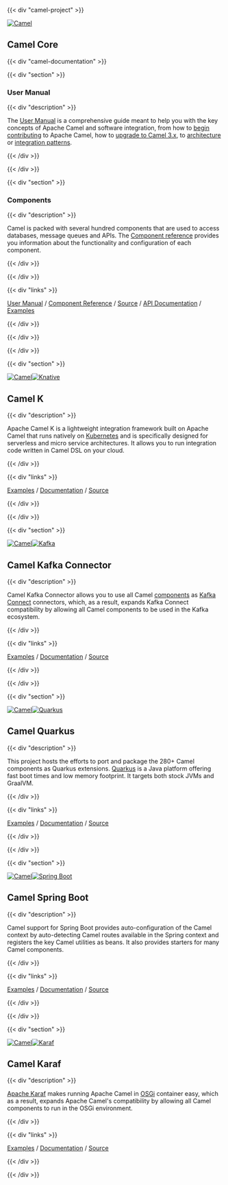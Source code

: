 ---
---

{{< div "camel-project" >}}

[![Camel](/_/img/logo-d.svg)](/manual/latest/)

## Camel Core

{{< div "camel-documentation" >}}

{{< div "section" >}}

### User Manual

{{< div "description" >}}

The [User Manual](/manual/latest/) is a comprehensive guide meant to help you with the key concepts of Apache Camel and software integration, from how to [begin contributing](/manual/latest/contributing.html) to Apache Camel, how to [upgrade to Camel 3.x](/manual/latest/camel-3x-upgrade-guide.html), to [architecture](/manual/latest/architecture.html) or [integration patterns](/components/latest/eips/enterprise-integration-patterns.html). 

{{< /div >}}

{{< /div >}}

{{< div "section" >}}

### Components

{{< div "description" >}}

Camel is packed with several hundred components that are used to access databases, message queues and APIs. The [Component reference](/components/latest/) provides you information about the functionality and configuration of each component.

{{< /div >}}

{{< /div >}}

{{< div "links" >}}

[User Manual](/manual/latest/) / 
[Component Reference](/components/latest/) / 
[Source](https://github.com/apache/camel/) / 
[API Documentation](https://www.javadoc.io/doc/org.apache.camel/camel-api/latest/index.html) /
[Examples](https://github.com/apache/camel-examples/)

{{< /div >}}

{{< /div >}}

{{< /div >}}    

{{< div "section" >}}

[![Camel](/_/img/logo-d.svg)![Knative](/_/img/knative.svg)](/camel-k/latest/)

## Camel K

{{< div "description" >}}

Apache Camel K is a lightweight integration framework built on Apache Camel that runs natively on [Kubernetes](https://kubernetes.io/) and is specifically designed for serverless and micro service architectures. It allows you to run integration code written in Camel DSL on your cloud. 

{{< /div >}}

{{< div "links" >}}

[Examples](https://github.com/apache/camel-k-examples) / 
[Documentation](/camel-k/latest/) / 
[Source](https://github.com/apache/camel-k/)

{{< /div >}}

{{< /div >}}

{{< div "section" >}}

[![Camel](/_/img/logo-d.svg)![Kafka](/_/img/apache-kafka.svg)](/camel-kafka-connector/latest/)

## Camel Kafka Connector

{{< div "description" >}}

Camel Kafka Connector allows you to use all Camel [components](/components/latest/) as [Kafka Connect](http://kafka.apache.org/documentation/#connect) connectors, which, as a result, expands Kafka Connect compatibility by allowing all Camel components to be used in the Kafka ecosystem. 

{{< /div >}}

{{< div "links" >}}

[Examples](https://github.com/apache/camel-kafka-connector-examples) / 
[Documentation](/camel-kafka-connector/latest/) / 
[Source](https://github.com/apache/camel-kafka-connector/)

{{< /div >}}

{{< /div >}}


{{< div "section" >}}

[![Camel](/_/img/logo-d.svg)![Quarkus](/_/img/quarkus.svg)](/camel-quarkus/latest/)

## Camel Quarkus

{{< div "description" >}}

This project hosts the efforts to port and package the 280+ Camel components as Quarkus extensions. [Quarkus](https://quarkus.io/) is a Java platform offering fast boot times and low memory footprint. It targets both stock JVMs and GraalVM.

{{< /div >}}

{{< div "links" >}}

[Examples](https://github.com/apache/camel-quarkus/tree/master/examples) / 
[Documentation](/camel-quarkus/latest/) / 
[Source](https://github.com/apache/camel-quarkus/)

{{< /div >}}

{{< /div >}}

{{< div "section" >}}

[![Camel](/_/img/logo-d.svg)![Spring Boot](/_/img/spring-boot.svg)](/camel-spring-boot/latest/)

## Camel Spring Boot

{{< div "description" >}}

Camel support for Spring Boot provides auto-configuration of the Camel context by auto-detecting Camel routes available in the Spring context and registers the key Camel utilities as beans. It also provides starters for many Camel components.

{{< /div >}}

{{< div "links" >}}

[Examples](https://github.com/apache/camel-spring-boot-examples) / 
[Documentation](/camel-spring-boot/latest/) / 
[Source](https://github.com/apache/camel-spring-boot)

{{< /div >}}

{{< /div >}}


{{< div "section" >}}

[![Camel](/_/img/logo-d.svg)![Karaf](/_/img/apache-karaf.svg)](/camel-karaf/latest/)

## Camel Karaf

{{< div "description" >}}

[Apache Karaf](https://karaf.apache.org/) makes running Apache Camel in [OSGi](https://www.osgi.org/) container easy, which as a result, expands Apache Camel's compatibility by allowing all Camel components to run in the OSGi environment.

{{< /div >}}

{{< div "links" >}}

[Examples](https://github.com/apache/camel-karaf-examples) / 
[Documentation](/camel-karaf/latest/) / 
[Source](https://github.com/apache/camel-karaf)

{{< /div >}}

{{< /div >}}
